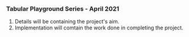 ﻿### Tabular Playground Series - April 2021

1. Details will be containing the project's aim.
2. Implementation will comtain the work done in completing the project.
